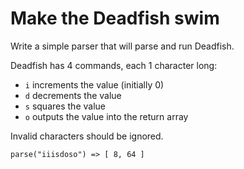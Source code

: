 # Make the Deadfish swim

Write a simple parser that will parse and run Deadfish.

Deadfish has 4 commands, each 1 character long:

- ```i``` increments the value (initially 0)
- ```d``` decrements the value
- ```s``` squares the value
- ```o``` outputs the value into the return array

Invalid characters should be ignored.

```
parse("iiisdoso") => [ 8, 64 ]
```